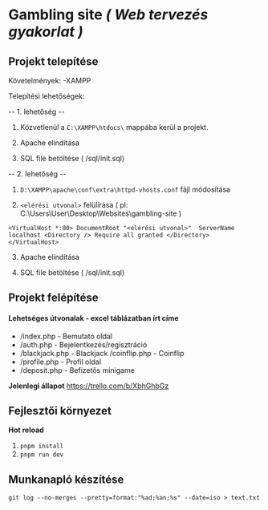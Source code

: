 # Gambling site _( Web tervezés gyakorlat )_

## Projekt telepítése

Követelmények:
-XAMPP

Telepítési lehetőségek:

-- 1. lehetőség --

1. Közvetlenül a `C:\XAMPP\htdocs\` mappába kerül a projekt.

2. Apache elindítása

3. SQL file betöltése ( /sql/init.sql)

-- 2. lehetőség --

1. `D:\XAMPP\apache\conf\extra\httpd-vhosts.conf` fájl módosítása

2. `<elérési utvonal>` felülírása ( pl: C:\Users\User\Desktop\Websites\gambling-site )

`<VirtualHost *:80>
    DocumentRoot "<elérési utvonal>" 
    ServerName localhost
    <Directory />
        Require all granted
    </Directory>
  </VirtualHost>`

3. Apache elindítása

4. SQL file betöltése ( /sql/init.sql)

## Projekt felépítése

#### Lehetséges útvonalak - excel táblázatban írt címe

-   /index.php - Bemutató oldal
-   /auth.php - Bejelentkezés/regisztráció
-   /blackjack.php - Blackjack /coinflip.php - Coinflip
-   /profile.php - Profil oldal
-   /deposit.php - Befizetős minigame

**Jelenlegi állapot**
https://trello.com/b/XbhGhbGz

## Fejlesztői környezet

**Hot reload**

1.  `pnpm install`
2.  `pnpm run dev`

## Munkanapló készítése

`git log --no-merges --pretty=format:"%ad;%an;%s" --date=iso > text.txt`
